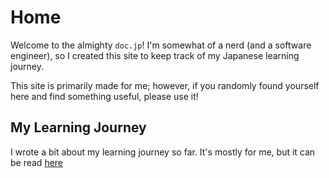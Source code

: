 # Home

Welcome to the almighty `doc.jp`! I'm somewhat of a nerd (and a software engineer), so I created this site to keep track of my Japanese learning journey.

This site is primarily made for me; however, if you randomly found yourself here and find something useful, please use it!

## My Learning Journey

I wrote a bit about my learning journey so far. It's mostly for me, but it can be read [here](./home/journey.md)
